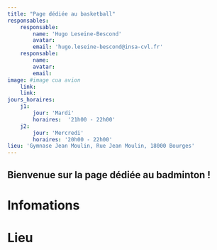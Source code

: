 ```yaml
---
title: "Page dédiée au basketball"
responsables:   
    responsable:
        name: 'Hugo Leseine-Bescond'
        avatar:
        email: 'hugo.leseine-bescond@insa-cvl.fr' 
    responsable:
        name:
        avatar:
        email:
image: #image cua avion
    link:
    link:
jours_horaires:
    j1:
        jour: 'Mardi' 
        horaires:  '21h00 - 22h00'
    j2:
        jour: 'Mercredi' 
        horaires: '20h00 - 22h00'
lieu: 'Gymnase Jean Moulin, Rue Jean Moulin, 18000 Bourges'
---
```


## Bienvenue sur la page dédiée au badminton !
# Infomations


# Lieu